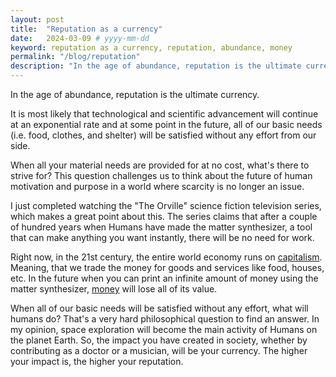 ```yaml
---
layout: post
title:  "Reputation as a currency"
date:   2024-03-09 # yyyy-mm-dd
keyword: reputation as a currency, reputation, abundance, money
permalink: "/blog/reputation"
description: "In the age of abundance, reputation is the ultimate currency."
---
```


In the age of abundance, reputation is the ultimate currency.

It is most likely that technological and scientific advancement will continue at an exponential rate and at some point in the future, all of our basic needs (i.e. food, clothes, and shelter) will be satisfied without any effort from our side.

When all your material needs are provided for at no cost, what's there to strive for? This question challenges us to think about the future of human motivation and purpose in a world where scarcity is no longer an issue.

I just completed watching the "The Orville" science fiction television series, which makes a great point about this. The series claims that after a couple of hundred years when Humans have made the matter synthesizer, a tool that can make anything you want instantly, there will be no need for work.

Right now, in the 21st century, the entire world economy runs on <a href="https://prashantkikani.com/blog/capitalism" target="_blank">capitalism</a>. Meaning, that we trade the money for goods and services like food, houses, etc. In the future when you can print an infinite amount of money using the matter synthesizer, <a href="https://prashantkikani.com/blog/money" target="_blank">money</a> will lose all of its value.

When all of our basic needs will be satisfied without any effort, what will humans do? That's a very hard philosophical question to find an answer. In my opinion, space exploration will become the main activity of Humans on the planet Earth. So, the impact you have created in society, whether by contributing as a doctor or a musician, will be your currency. The higher your impact is, the higher your reputation.


